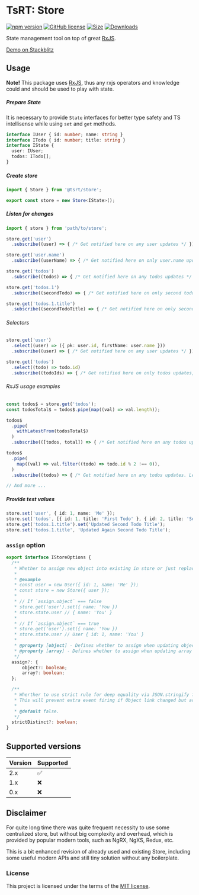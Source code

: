 # TsRT: Store

[![npm version](https://img.shields.io/npm/v/@tsrt/store.svg)](https://www.npmjs.com/package/@tsrt/store)  [![GitHub license](https://img.shields.io/badge/license-MIT-blue.svg)](https://github.com/tsReusableTools/tsrt/blob/master/LICENSE)  [![Size](https://img.shields.io/bundlephobia/minzip/@tsrt/store.svg)](https://bundlephobia.com/package/@tsrt/store)  [![Downloads](https://img.shields.io/npm/dm/@tsrt/store.svg)](https://www.npmjs.com/package/@tsrt/store)


<!-- Store service using `rxjs` under the hood. -->
State management tool on top of great [RxJS](https://www.npmjs.com/package/rxjs).

[Demo on Stackblitz](https://stackblitz.com/edit/angular-tsrt-store?file=src/app/todos.component.ts)

## Usage

__Note!__ This package uses [RxJS](#rxjs-usage-examples), thus any rxjs operators and knowledge could and should be used to play with state.


##### Prepare State

It is necessary to provide `State` interfaces for better type safety and TS intellisense while using `set` and `get` methods.

```ts
interface IUser { id: number; name: string }
interface ITodo { id: number; title: string }
interface IState {
  user: IUser;
  todos: ITodo[];
}
```

##### Create store

```ts
import { Store } from '@tsrt/store';

export const store = new Store<IState>();
```

##### Listen for changes

```ts
import { store } from 'path/to/store';

store.get('user')
  .subscribe((user) => { /* Get notified here on any user updates */ })

store.get('user.name')
  .subscribe((userName) => { /* Get notified here on only user.name updates */ })

store.get('todos')
  .subscribe((todos) => { /* Get notified here on any todos updates */ })

store.get('todos.1')
  .subscribe((secondTodo) => { /* Get notified here on only second todo updates */ })

store.get('todos.1.title')
  .subscribe((secondTodoTitle) => { /* Get notified here on only second todo.title updates */ })
```

###### Selectors

```ts
store.get('user')
  .select((user) => ({ pk: user.id, firstName: user.name }))
  .subscribe((user) => { /* Get notified here on any user updates */ })

store.get('todos')
  .select((todo) => todo.id)
  .subscribe((todoIds) => { /* Get notified here on only todos updates, each value will be `number[]` (todo.id[]) */ })
```

###### RxJS usage examples

```ts
const todos$ = store.get('todos');
const todosTotal$ = todos$.pipe(map((val) => val.length));

todos$
  .pipe(
    withLatestFrom(todosTotal$)
  )
  .subscribe(([todos, total]) => { /* Get notified here on any todos updates. Receive todos and its total count */ })

todos$
  .pipe(
    map((val) => val.filter((todo) => todo.id % 2 !== 0)),
  )
  .subscribe((todos) => { /* Get notified here on any todos updates. Leave only todos with even id */ })

// And more ...
```

##### Provide test values

```ts
store.set('user', { id: 1, name: 'Me' });
store.set('todos', [{ id: 1, title: 'First Todo' }, { id: 2, title: 'Second Todo' }]);
store.get('todos.1.title').set('Updated Second Todo Title');
store.set('todos.1.title', 'Updated Again Second Todo Title');
```

### `assign` option

```ts
export interface IStoreOptions {
  /**
   * Whether to assign new object into existing in store or just replace it.
   *
   * @example
   * const user = new User({ id: 1, name: 'Me' });
   * const store = new Store({ user });
   *
   * // If `assign.object` === false
   * store.get('user').set({ name: 'You })
   * store.state.user // { name: 'You' }
   *
   * // If `assign.object` === true
   * store.get('user').set({ name: 'You })
   * store.state.user // User { id: 1, name: 'You' }
   *
   * @property [object] - Defines whether to assign when updating object values. @default false.
   * @property [array] - Defines whether to assign when updating array values. @default false.
   */
  assign?: {
      object?: boolean;
      array?: boolean;
  };

  /**
   * Wherther to use strict rule for deep equality via JSON.stringify for distinctUntilChanged by key
   * This will prevent extra event firing if Object link changed but actual value is the same.
   *
   * @default false.
   */
  strictDistinct?: boolean;
}
```

## Supported versions

Version | Supported
------- | -----
  2.x   | :white_check_mark:
  1.x   | :x:
  0.x   | :x:

## Disclaimer

For quite long time there was quite frequent necessity to use some centralized store, but without big complexity and overhead, which is provided by popular modern tools, such as NgRX, NgXS, Redux, etc.

This is a bit enhanced revision of already used and existing Store, including some useful modern APIs and still tiny solution without any boilerplate.

### License

This project is licensed under the terms of the [MIT license](https://github.com/tsReusableTools/tsrt/blob/master/LICENSE).
